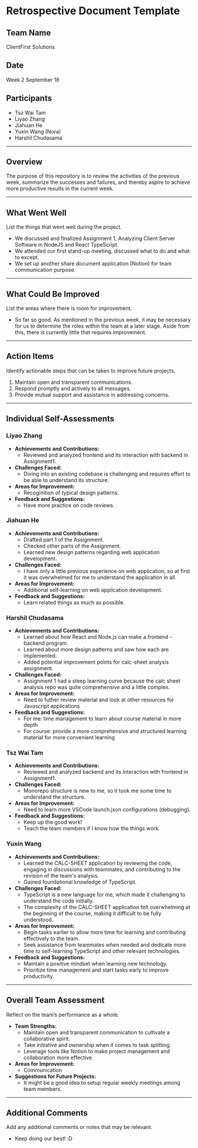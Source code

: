 # Retrospective Document Template

## Team Name
ClientFirst Solutions

## Date
Week 2 September 16

## Participants
  - Tsz Wai Tam
  - Liyao Zhang
  - Jiahuan He
  - Yuxin Wang (Nora)
  - Harshil Chudasama

---

## Overview
The purpose of this repository is to review the activities of the previous week, summarize the successes and failures, and thereby aspire to achieve more productive results in the current week.

---

## What Went Well
List the things that went well during the project.
- We discussed and finalized Assignment 1, Analyzing Client Server Software in NodeJS and React TypeScript.
- We attended our first stand-up meeting, discussed what to do and what to except.
- We set up another share document application (Notion) for team communication purpose.

---

## What Could Be Improved
List the areas where there is room for improvement.
- So far so good. As mentioned in the previous week, it may be necessary for us to determine the roles within the team at a later stage. Aside from this, there is currently little that requires improvement.

---

## Action Items
Identify actionable steps that can be taken to improve future projects.
1. Maintain open and transparent communications.
2. Respond promptly and actively to all messages.
3. Provide mutual support and assistance in addressing concerns.

---

## Individual Self-Assessments
### Liyao Zhang
- **Achievements and Contributions:**
  - Reviewed and analyzed frontend and its interaction with backend in Assignment1.
- **Challenges Faced:**
  - Diving into an existing codebase is challenging and requires effort to be able to understand its structure.
- **Areas for Improvement:**
  - Recoginition of typical design patterns.
- **Feedback and Suggestions:**
  - Have more practice on code reviews.

### Jiahuan He
- **Achievements and Contributions:**
  - Drafted part 1 of the Assignment.
  - Checked other parts of the Assignment.
  - Learned new design patterns regarding web application development.
- **Challenges Faced:**
  - I have only a little previous experience on web application, so at first it was overwhelmed for me to understand the application in all.
- **Areas for Improvement:**
  - Additional self-learning on web application development.
- **Feedback and Suggestions:**
  - Learn related things as much as possible.

### Harshil Chudasama
- **Achievements and Contributions:**
  - Learned about how React and Node.js can make a frontend - backend program.
  - Learned about more design patterns and saw how each are implemented.
  - Added potential improvement points for calc-sheet analysis assignment. 
- **Challenges Faced:**
  - Assignment 1 had a steep learning curve because the calc sheet analysis repo was quite comprehensive and a little complex.
- **Areas for Improvement:**
  - Need to futher review material and look at other resources for Javascript applications
- **Feedback and Suggestions:**
  - For me: time management to learn about course material in more depth
  - For course: provide a more comprehensive and structured learning material for more convenient learning

### Tsz Wai Tam
- **Achievements and Contributions:**
  - Reviewed and analyzed backend and its interaction with frontend in Assignment1.
- **Challenges Faced:**
  - Monorepo structure is new to me, so it took me some time to understand the structure.
- **Areas for Improvement:**
  - Need to learn more VSCode launch.json configurations (debugging).
- **Feedback and Suggestions:**
  - Keep up the good work!
  - Teach the team members if I know how the things work.

### Yuxin Wang
- **Achievements and Contributions:**
  - Learned the CALC-SHEET application by reviewing the code, engaging in discussions with teammates, and contributing to the revision of the team's analysis.
  - Gained foundational knowledge of TypeScript.
- **Challenges Faced:**
  - TypeScript is a new language for me, which made it challenging to understand the code initially.
  - The complexity of the CALC-SHEET application felt overwhelming at the beginning of the course, making it difficult to be fully understood.
- **Areas for Improvement:**
  - Begin tasks earlier to allow more time for learning and contributing effectively to the team.
  - Seek assistance from teammates when needed and dedicate more time to self-learning TypeScript and other relevant technologies.
- **Feedback and Suggestions:**
  - Maintain a positive mindset when learning new technology.
  - Prioritize time management and start tasks early to improve productivity.

---

## Overall Team Assessment
Reflect on the team’s performance as a whole.
- **Team Strengths:**
  - Maintain open and transparent communication to cultivate a collaborative spirit.
  - Take initiative and ownership when it comes to task splitting.
  - Leverage tools like Notion to make project management and collaboration more effective.
- **Areas for Improvement:**
  - Communication
- **Suggestions for Future Projects:**
  - It might be a good idea to setup regular weekly meetings among team members.

---

## Additional Comments
Add any additional comments or notes that may be relevant.
- Keep doing our best! :D
